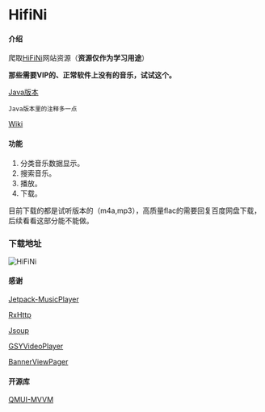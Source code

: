 # HifiNi

#### 介绍

爬取[HiFiNi](https://www.hifini.com/)网站资源（**资源仅作为学习用途**）

**那些需要VIP的、正常软件上没有的音乐，试试这个。**

[Java版本](https://github.com/Theoneee/HifiNi/tree/java)

`Java版本里的注释多一点`

[Wiki](https://github.com/Theoneee/HifiNi/wiki)

#### 功能

1. 分类音乐数据显示。
2. 搜索音乐。
3. 播放。
4. 下载。

目前下载的都是试听版本的（m4a,mp3），高质量flac的需要回复百度网盘下载，后续看看这部分能不能做。

### 下载地址

![HiFiNi](https://qr.api.cli.im/newqr/create?data=http%3A%2F%2Ffile.cudag.com%2F2022%2F01%2F13%2F503c115140ab17b1809dd646318f34f4.apk&level=H&transparent=false&bgcolor=%23FFFFFF&forecolor=%23000&blockpixel=12&marginblock=2&logourl=&logoshape=no&size=191&bgimg=&text=&fontsize=30&fontcolor=&fontfamily=msyh.ttf&incolor=%231694e3&outcolor=&qrcode_eyes=pin-3.png&background=images%2Fbackground%2Fbg25.png&wper=0.84&hper=0.84&tper=0.08&lper=0.08&eye_use_fore=&qrpad=10&embed_text_fontfamily=simhei.ttc&body_type=0&qr_rotate=0&logo_pos=0&kid=cliim&key=0ae96de8ad8c03201262c0d033109119 "HifiNi-Download.png")

#### 感谢

[Jetpack-MusicPlayer](https://github.com/KunMinX/Jetpack-MusicPlayer)

[RxHttp](https://github.com/liujingxing/rxhttp)

[Jsoup](https://github.com/jhy/jsoup)

[GSYVideoPlayer](https://github.com/CarGuo/GSYVideoPlayer)

[BannerViewPager](https://github.com/zhpanvip/BannerViewPager)

#### 开源库

[QMUI-MVVM](https://github.com/Theoneee/QMUI-MVVM)








